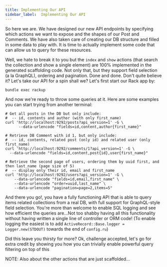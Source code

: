 ```yaml
---
title: Implementing Our API
sidebar_label:  Implementing Our API
---
```


So here we are. We have designed our new API endpoints by specifying which actions we want to expose and the shapes of our Post and Comments. We have also taken care of creating our DB structure and filled in some data to play with. It is time to actually implement some code that can allow us to query for these resources.

Well, we hate to break it to you but the `index` and `show` actions (that search the collection and show a single element) are 100% implemented in the generated scaffolding code. Not only that, but they support field selection (a la GraphQL), ordering and pagination. Done and done. Don't quite believe it? Let's take our API for a spin shall we? Let's first start our Rack app by:

```shell
bundle exec rackup
```

And now we're ready to throw some queries at it. Here are some examples you can start trying from another terminal:

```shell
# Get all posts in the DB but only include:
#  -- id, contents and author (with only first_name)
curl 'http://localhost:9292/posts?api_version=1' -G \
      --data-urlencode "fields=id,content,author{first_name}"

# Retrieve DB Comment with id 1, but only include:
#  -- id, contents, related post (only id) and related user (only first_name)
curl 'http://localhost:9292/comments/1?api_version=1' -G \
  --data-urlencode "fields=id,content,post{id},user{first_name}"

# Retrieve the second page of users, ordering them by uuid first, and then last_name (page size of 5)
#  -- display only their id, email and first_name
curl 'http://localhost:9292/users?api_version=1' -G \
    --data-urlencode "fields=id,email,first_name" \
    --data-urlencode "order=uuid,last_name" \
    --data-urlencode "pagination=page=2,items=5"    
```

And there you go!, you have a fully functioning API that is able to query items related collections from a real DB, with full support for GraphQL-style field selection. You're more than welcome to enable SQL logging and see how efficient the queries are...Not too shabby having all this functionality without having written a single line of controller or ORM code! (To enable logging the easiest is to add `ActiveRecord::Base.logger = Logger.new(STDOUT)` towards the end of `config.ru`)

Did this leave you thirsty for more? Ok, challenge accepted, let's go for extra credit by showing you how you can trivially enable powerful query filtering on top of this


NOTE: Also about the other actions that are just scaffolded...